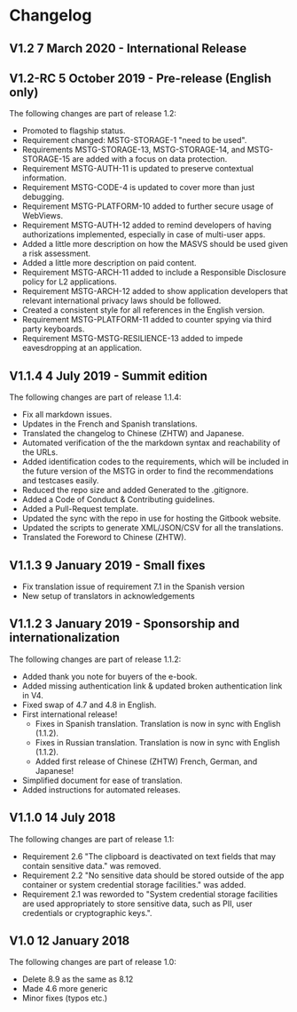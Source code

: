 # Changelog

## V1.2 7 March 2020 - International Release

## V1.2-RC 5 October 2019 - Pre-release (English only)

The following changes are part of release 1.2:

- Promoted to flagship status.
- Requirement changed: MSTG-STORAGE-1 "need to be used".
- Requirements MSTG-STORAGE-13, MSTG-STORAGE-14, and MSTG-STORAGE-15 are added with a focus on data protection.
- Requirement MSTG-AUTH-11 is updated to preserve contextual information.
- Requirement MSTG-CODE-4 is updated to cover more than just debugging.
- Requirement MSTG-PLATFORM-10 added to further secure usage of WebViews.
- Requirement MSTG-AUTH-12 added to remind developers of having authorizations implemented, especially in case of multi-user apps.
- Added a little more description on how the MASVS should be used given a risk assessment.
- Added a little more description on paid content.
- Requirement MSTG-ARCH-11 added to include a Responsible Disclosure policy for L2 applications.
- Requirement MSTG-ARCH-12 added to show application developers that relevant international privacy laws should be followed.
- Created a consistent style for all references in the English version.
- Requirement MSTG-PLATFORM-11 added to counter spying via third party keyboards.
- Requirement MSTG-MSTG-RESILIENCE-13 added to impede eavesdropping at an application.

## V1.1.4 4 July 2019 - Summit edition

The following changes are part of release 1.1.4:

- Fix all markdown issues.
- Updates in the French and Spanish translations.
- Translated the changelog to Chinese (ZHTW) and Japanese.
- Automated verification of the the markdown syntax and reachability of the URLs.
- Added identification codes to the requirements, which will be included in the future version of the MSTG in order to find the recommendations and testcases easily.
- Reduced the repo size and added Generated to the .gitignore.
- Added a Code of Conduct & Contributing guidelines.
- Added a Pull-Request template.
- Updated the sync with the repo in use for hosting the Gitbook website.
- Updated the scripts to generate XML/JSON/CSV for all the translations.
- Translated the Foreword to Chinese (ZHTW).

## V1.1.3 9 January 2019 - Small fixes

- Fix translation issue of requirement 7.1 in the Spanish version
- New setup of translators in acknowledgements

## V1.1.2 3 January 2019 - Sponsorship and internationalization

The following changes are part of release 1.1.2:

- Added thank you note for buyers of the e-book.
- Added missing authentication link & updated broken authentication link in V4.
- Fixed swap of 4.7 and 4.8 in English.
- First international release!
  - Fixes in Spanish translation. Translation is now in sync with English (1.1.2).
  - Fixes in Russian translation. Translation is now in sync with English (1.1.2).
  - Added first release of Chinese (ZHTW) French, German, and Japanese!
- Simplified document for ease of translation.
- Added instructions for automated releases.

## V1.1.0 14 July 2018

The following changes are part of release 1.1:

- Requirement 2.6 "The clipboard is deactivated on text fields that may contain sensitive data." was removed.
- Requirement 2.2 "No sensitive data should be stored outside of the app container or system credential storage facilities." was added.
- Requirement 2.1 was reworded to "System credential storage facilities are used appropriately to store sensitive data, such as PII, user credentials or cryptographic keys.".

## V1.0 12 January 2018

The following changes are part of release 1.0:

- Delete 8.9 as the same as 8.12
- Made 4.6 more generic
- Minor fixes (typos etc.)
